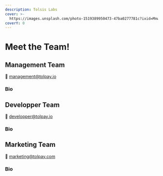 ```yaml
---
description: Tolsis Labs
cover: >-
  https://images.unsplash.com/photo-1519389950473-47ba0277781c?ixid=MnwxMjA3fDB8MHxwaG90by1wYWdlfHx8fGVufDB8fHx8&ixlib=rb-1.2.1&auto=format&fit=crop&w=2970&q=80
coverY: 0
---
```


# Meet the Team!

## Management Team

👋 management@tolpay.io&#x20;

### Bio

## Developper Team&#x20;

👋 developper@tolpay.io

### Bio

## Marketing Team

👋 marketing@tolpay.com

### Bio

